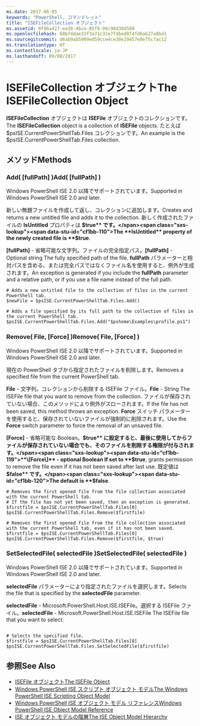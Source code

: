 ```yaml
---
ms.date: 2017-06-05
keywords: "PowerShell, コマンドレット"
title: "ISEFileCollection オブジェクト"
ms.assetid: 0f86a427-ea38-4bce-85f8-06c98d30d508
ms.openlocfilehash: 60bf4dae33f3a71c31e7fdbed0f4fd6ab27a8bd1
ms.sourcegitcommit: d6ab9ab5909ed59cce4ce30e29457e0e75c7ac12
ms.translationtype: HT
ms.contentlocale: ja-JP
ms.lasthandoff: 09/08/2017
---
```

# <a name="the-isefilecollection-object"></a><span data-ttu-id="cf1bb-103">ISEFileCollection オブジェクト</span><span class="sxs-lookup"><span data-stu-id="cf1bb-103">The ISEFileCollection Object</span></span>
  <span data-ttu-id="cf1bb-104">**ISEFileCollection** オブジェクトは **ISEFile** オブジェクトのコレクションです。</span><span class="sxs-lookup"><span data-stu-id="cf1bb-104">The **ISEFileCollection** object is a collection of **ISEFile** objects.</span></span> <span data-ttu-id="cf1bb-105">たとえば $psISE.CurrentPowerShellTab.Files コレクションです。</span><span class="sxs-lookup"><span data-stu-id="cf1bb-105">An example is the $psISE.CurrentPowerShellTab.Files collection.</span></span>

## <a name="methods"></a><span data-ttu-id="cf1bb-106">メソッド</span><span class="sxs-lookup"><span data-stu-id="cf1bb-106">Methods</span></span>

### <a name="add-fullpath-"></a><span data-ttu-id="cf1bb-107">Add\( \[fullPath\] \)</span><span class="sxs-lookup"><span data-stu-id="cf1bb-107">Add\( \[fullPath\] \)</span></span>
  <span data-ttu-id="cf1bb-108">Windows PowerShell ISE 2.0 以降でサポートされています。</span><span class="sxs-lookup"><span data-stu-id="cf1bb-108">Supported in Windows PowerShell ISE 2.0 and later.</span></span> 

 <span data-ttu-id="cf1bb-109">新しい無題ファイルを作成して返し、コレクションに追加します。</span><span class="sxs-lookup"><span data-stu-id="cf1bb-109">Creates and returns a new untitled file and adds it to the collection.</span></span> <span data-ttu-id="cf1bb-110">新しく作成されたファイルの **IsUntitled** プロパティは **$true** です。</span><span class="sxs-lookup"><span data-stu-id="cf1bb-110">The **IsUntitled** property of the newly created file is **$true**.</span></span>

 <span data-ttu-id="cf1bb-111">**\[fullPath\]** - 省略可能な文字列。ファイルの完全指定パス。</span><span class="sxs-lookup"><span data-stu-id="cf1bb-111">**\[fullPath\]** - Optional string The fully specified path of the file.</span></span> <span data-ttu-id="cf1bb-112">**fullPath** パラメーターと相対パスを含める、または完全パスではなくファイル名を使用すると、例外が生成されます。</span><span class="sxs-lookup"><span data-stu-id="cf1bb-112">An exception is generated if you include the **fullPath** parameter and a relative path, or if you use a file name instead of the full path.</span></span>

```
# Adds a new untitled file to the collection of files in the current PowerShell tab.
$newFile = $psISE.CurrentPowerShellTab.Files.Add()

# Adds a file specified by its full path to the collection of files in the current PowerShell tab.
$psISE.CurrentPowerShellTab.Files.Add("$pshome\Examples\profile.ps1")

```

### <a name="remove-file-force-"></a><span data-ttu-id="cf1bb-113">Remove\( File, \[Force\] \)</span><span class="sxs-lookup"><span data-stu-id="cf1bb-113">Remove\( File, \[Force\] \)</span></span>
  <span data-ttu-id="cf1bb-114">Windows PowerShell ISE 2.0 以降でサポートされています。</span><span class="sxs-lookup"><span data-stu-id="cf1bb-114">Supported in Windows PowerShell ISE 2.0 and later.</span></span> 

 <span data-ttu-id="cf1bb-115">現在の PowerShell タブから指定されたファイルを削除します。</span><span class="sxs-lookup"><span data-stu-id="cf1bb-115">Removes a specified file from the current PowerShell tab.</span></span>

 <span data-ttu-id="cf1bb-116">**File** - 文字列。コレクションから削除する ISEFile ファイル。</span><span class="sxs-lookup"><span data-stu-id="cf1bb-116">**File** - String The ISEFile file that you want to remove from the collection.</span></span> <span data-ttu-id="cf1bb-117">ファイルが保存されていない場合、このメソッドにより例外がスローされます。</span><span class="sxs-lookup"><span data-stu-id="cf1bb-117">If the file has not been saved, this method throws an exception.</span></span> <span data-ttu-id="cf1bb-118">**Force** スイッチ パラメーターを使用すると、保存されていないファイルが強制的に削除されます。</span><span class="sxs-lookup"><span data-stu-id="cf1bb-118">Use the **Force** switch parameter to force the removal of an unsaved file.</span></span>

 <span data-ttu-id="cf1bb-119">**\[Force\]** - 省略可能な Boolean。**$true** に設定すると、最後に使用してからファイルが保存されていない場合でも、そのファイルを削除する権限が付与されます。</span><span class="sxs-lookup"><span data-stu-id="cf1bb-119">**\[Force\]** - optional Boolean If set to **$true**, grants permission to remove the file even if it has not been saved after last use.</span></span> <span data-ttu-id="cf1bb-120">既定値は **$false** です。</span><span class="sxs-lookup"><span data-stu-id="cf1bb-120">The default is **$false**.</span></span>

```
# Removes the first opened file from the file collection associated with the current PowerShell tab.
# If the file has not yet been saved, then an exception is generated.
$firstfile = $psISE.CurrentPowerShellTab.Files[0]
$psISE.CurrentPowerShellTab.Files.Remove($firstfile)

# Removes the first opened file from the file collection associated with the current PowerShell tab, even if it has not been saved.
$firstfile = $psISE.CurrentPowerShellTab.Files[0]
$psISE.CurrentPowerShellTab.Files.Remove($firstfile, $true)
```

### <a name="setselectedfile-selectedfile-"></a><span data-ttu-id="cf1bb-121">SetSelectedFile\( selectedFile \)</span><span class="sxs-lookup"><span data-stu-id="cf1bb-121">SetSelectedFile\( selectedFile \)</span></span>
  <span data-ttu-id="cf1bb-122">Windows PowerShell ISE 2.0 以降でサポートされています。</span><span class="sxs-lookup"><span data-stu-id="cf1bb-122">Supported in Windows PowerShell ISE 2.0 and later.</span></span> 

 <span data-ttu-id="cf1bb-123">**selectedFile** パラメーターにより指定されたファイルを選択します。</span><span class="sxs-lookup"><span data-stu-id="cf1bb-123">Selects the file that is specified by the **selectedFile** parameter.</span></span>

 <span data-ttu-id="cf1bb-124">**selectedFile** - Microsoft.PowerShell.Host.ISE.ISEFile。選択する ISEFile ファイル。</span><span class="sxs-lookup"><span data-stu-id="cf1bb-124">**selectedFile** - Microsoft.PowerShell.Host.ISE.ISEFile The ISEFile file that you want to select.</span></span>

```

# Selects the specified file.
$firstfile = $psISE.CurrentPowerShellTab.Files[0]
$psISE.CurrentPowerShellTab.Files.SetSelectedFile($firstfile)

```

## <a name="see-also"></a><span data-ttu-id="cf1bb-125">参照</span><span class="sxs-lookup"><span data-stu-id="cf1bb-125">See Also</span></span>
- [<span data-ttu-id="cf1bb-126">ISEFile オブジェクト</span><span class="sxs-lookup"><span data-stu-id="cf1bb-126">The ISEFile Object</span></span>](The-ISEFile-Object.md) 
- [<span data-ttu-id="cf1bb-127">Windows PowerShell ISE スクリプト オブジェクト モデル</span><span class="sxs-lookup"><span data-stu-id="cf1bb-127">The Windows PowerShell ISE Scripting Object Model</span></span>](The-Windows-PowerShell-ISE-Scripting-Object-Model.md) 
- [<span data-ttu-id="cf1bb-128">Windows PowerShell ISE オブジェクト モデル リファレンス</span><span class="sxs-lookup"><span data-stu-id="cf1bb-128">Windows PowerShell ISE Object Model Reference</span></span>](Windows-PowerShell-ISE-Object-Model-Reference.md) 
- [<span data-ttu-id="cf1bb-129">ISE オブジェクト モデルの階層</span><span class="sxs-lookup"><span data-stu-id="cf1bb-129">The ISE Object Model Hierarchy</span></span>](The-ISE-Object-Model-Hierarchy.md)
